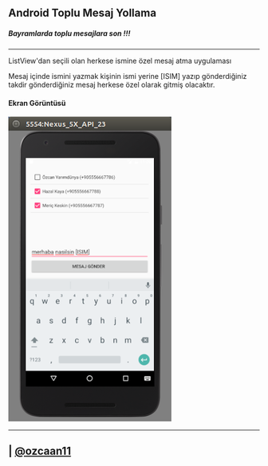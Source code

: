 
## Android Toplu Mesaj Yollama
##### Bayramlarda toplu mesajlara son !!!

-----
ListView'dan seçili olan herkese ismine özel mesaj atma uygulaması 

Mesaj içinde ismini yazmak kişinin ismi yerine [ISIM] yazıp gönderdiğiniz takdir gönderdiğiniz mesaj herkese özel olarak gitmiş olacaktır.



#### Ekran Görüntüsü

![1](screenshot/screen.png)

---

| [@ozcaan11](https://twitter.com/ozcaan11)
----
